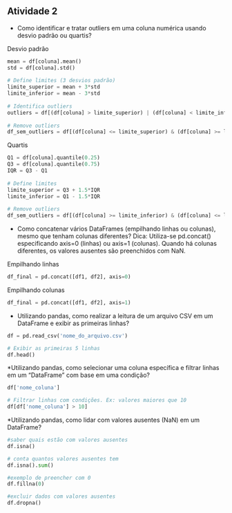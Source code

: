 ## Atividade 2

* Como identificar e tratar outliers em uma coluna numérica usando desvio
padrão ou quartis?

Desvio padrão
```python
mean = df[coluna].mean()
std = df[coluna].std()
    
# Define limites (3 desvios padrão)
limite_superior = mean + 3*std
limite_inferior = mean - 3*std
    
# Identifica outliers
outliers = df[(df[coluna] > limite_superior) | (df[coluna] < limite_inferior)]
    
# Remove outliers
df_sem_outliers = df[(df[coluna] <= limite_superior) & (df[coluna] >= limite_inferior)] 
```

Quartis
```python
Q1 = df[coluna].quantile(0.25)
Q3 = df[coluna].quantile(0.75)
IQR = Q3 - Q1
    
# Define limites
limite_superior = Q3 + 1.5*IQR
limite_inferior = Q1 - 1.5*IQR
    
# Remove outliers
df_sem_outliers = df[(df[coluna] >= limite_inferior) & (df[coluna] <= limite_superior)]
```

* Como concatenar vários DataFrames (empilhando linhas ou colunas),
mesmo que tenham colunas diferentes?
Dica: Utiliza-se pd.concat() especificando axis=0 (linhas) ou axis=1
(colunas). Quando há colunas diferentes, os valores ausentes são
preenchidos com NaN.

Empilhando linhas
```python
df_final = pd.concat([df1, df2], axis=0)
```

Empilhando colunas
```python
df_final = pd.concat([df1, df2], axis=1)
```

* Utilizando pandas, como realizar a leitura de um arquivo CSV em um
DataFrame e exibir as primeiras linhas?
```python
df = pd.read_csv('nome_do_arquivo.csv')

# Exibir as primeiras 5 linhas
df.head()
```

*Utilizando pandas, como selecionar uma coluna específica e filtrar linhas
em um “DataFrame” com base em uma condição?

```python
df['nome_coluna']

# Filtrar linhas com condições. Ex: valores maiores que 10
df[df['nome_coluna'] > 10] 
```

*Utilizando pandas, como lidar com valores ausentes (NaN) em um
DataFrame?

```python
#saber quais estão com valores ausentes
df.isna()

# conta quantos valores ausentes tem
df.isna().sum()

#exemplo de preencher com 0
df.fillna(0)

#excluir dados com valores ausentes
df.dropna()
```